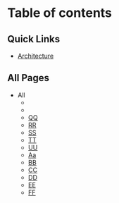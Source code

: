# Table of contents

## Quick Links 

* [Architecture](MOSIP-Architecture.md)

## All Pages
* All
    * [](MOSIP-Architecture.md) 
    * [](Pre-Registration-APIs.md) 
    * [QQ](Pre-Registration-UI-Developer-Environment-Setup.md) 
    * [RR](MOSIP-Architecture.md) 
    * [SS](Pre-Registration-Functionality.md) 
    * [TT](MOSIP-Architecture-Principles.md) 
    * [UU](Pre-Registration.md)	
    * [Aa](Pre-Registration-APIs.md) 
    * [BB](Pre-Registration-UI-Developer-Environment-Setup.md) 
    * [CC](MOSIP-Architecture.md) 
    * [DD](Pre-Registration-Functionality.md) 
    * [EE](MOSIP-Architecture-Principles.md) 
    * [FF](Pre-Registration.md)	




